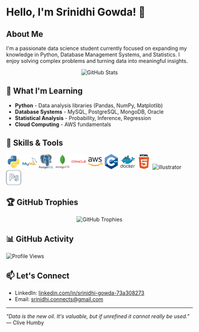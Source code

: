 # Hello, I'm Srinidhi Gowda! 👋

## About Me
I'm a passionate data science student currently focused on expanding my knowledge in Python, Database Management Systems, and Statistics. I enjoy solving complex problems and turning data into meaningful insights.

<div align="center">
  <img src="https://github-readme-stats.vercel.app/api?username=Mrnidhi&show_icons=true&theme=dark" alt="GitHub Stats" />
</div>

<!-- Replace YOUR_GITHUB_USERNAME with your actual GitHub username -->
<!-- You can customize the theme by changing 'theme=dark' to other options like 'radical', 'merko', 'gruvbox', 'tokyonight', etc. -->
<!-- For more customization options, visit: https://github.com/anuraghazra/github-readme-stats -->

## 🌱 What I'm Learning
- **Python** - Data analysis libraries (Pandas, NumPy, Matplotlib)
- **Database Systems** - MySQL, PostgreSQL, MongoDB, Oracle
- **Statistical Analysis** - Probability, Inference, Regression
- **Cloud Computing** - AWS fundamentals

## 💼 Skills & Tools
<p align="left">
  <img src="https://raw.githubusercontent.com/devicons/devicon/master/icons/python/python-original.svg" alt="python" width="40" height="40"/>
  <img src="https://raw.githubusercontent.com/devicons/devicon/master/icons/mysql/mysql-original-wordmark.svg" alt="mysql" width="40" height="40"/>
  <img src="https://raw.githubusercontent.com/devicons/devicon/master/icons/postgresql/postgresql-original-wordmark.svg" alt="postgresql" width="40" height="40"/>
  <img src="https://raw.githubusercontent.com/devicons/devicon/master/icons/mongodb/mongodb-original-wordmark.svg" alt="mongodb" width="40" height="40"/>
  <img src="https://raw.githubusercontent.com/devicons/devicon/master/icons/oracle/oracle-original.svg" alt="oracle" width="40" height="40"/>
  <img src="https://raw.githubusercontent.com/devicons/devicon/master/icons/amazonwebservices/amazonwebservices-original-wordmark.svg" alt="aws" width="40" height="40"/>
  <img src="https://raw.githubusercontent.com/devicons/devicon/master/icons/cplusplus/cplusplus-original.svg" alt="cplusplus" width="40" height="40"/>
  <img src="https://raw.githubusercontent.com/devicons/devicon/master/icons/docker/docker-original-wordmark.svg" alt="docker" width="40" height="40"/>
  <img src="https://raw.githubusercontent.com/devicons/devicon/master/icons/html5/html5-original-wordmark.svg" alt="html5" width="40" height="40"/>
  <img src="https://www.vectorlogo.zone/logos/adobe_illustrator/adobe_illustrator-icon.svg" alt="illustrator" width="40" height="40"/>
  <img src="https://raw.githubusercontent.com/devicons/devicon/master/icons/photoshop/photoshop-line.svg" alt="photoshop" width="40" height="40"/>
</p>

## 🏆 GitHub Trophies
<div align="center">
  <img src="https://github-profile-trophy.vercel.app/?username=YOUR_GITHUB_USERNAME&theme=nord&column=4&margin-w=15&margin-h=15" alt="GitHub Trophies" />
</div>

## 📊 GitHub Activity
![Profile Views](https://komarev.com/ghpvc/?username=YOUR_GITHUB_USERNAME&label=Profile%20views&color=0e75b6&style=flat)

## 📫 Let's Connect
- LinkedIn: [linkedin.com/in/srinidhi-gowda-73a308273](https://www.linkedin.com/in/srinidhi-gowda-73a308273/)
- Email: srinidhi.connects@gmail.com

---

*"Data is the new oil. It's valuable, but if unrefined it cannot really be used."* — Clive Humby
